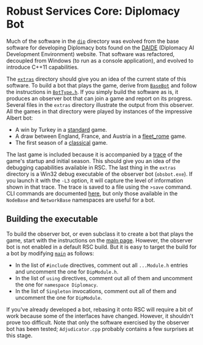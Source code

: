 # Robust Services Core: Diplomacy Bot

Much of the software in the [`dip`](/dip) directory was evolved from the base software
for developing Diplomacy bots found on the [DAIDE](http://www.daide.org.uk) (Diplomacy
AI Development Environment) website.  That software was refactored, decoupled from
Windows (to run as a console application), and evolved to introduce C++11 capabilities.

The [`extras`](/dip/extras) directory should give you an idea of the current state of
this software.  To build a bot that plays the game, derive from [`BaseBot`](/dip/BaseBot.h)
and follow the instructions in [`BotType.h`](/dip/BotType.h).  If you simply build the
software as is, it produces an observer bot that can join a game and report on its progress.
Several files in the `extras` directory illustrate the output from this observer.  All the
games in that directory were played by instances of the impressive Albert bot:

* A win by Turkey in a [standard](/dip/extras/Standard-TUR-win.txt) game.
* A draw between England, France, and Austria in a
[fleet_rome](/dip/extras/Fleet-Rome-AUS-ENG-FRA-draw.txt) game.
* The first season of a [classical](/dip/extras/classical.console.txt) game.

The last game is included because it is accompanied by a [trace](/dip/extras/classical.trace.txt)
of the game's startup and initial season.  This should give you an idea of the debugging
capabilities available in RSC.  The last thing in the `extras` directory is a Win32 debug
executable of the observer bot (`obsbot.exe`).  If you launch it with the `-L3` option, it will
capture the level of information shown in that trace.  The trace is saved to a file using
the `>save` command.  CLI commands are documented [here](/output/help.cli.txt), but only
those available in the `NodeBase` and `NetworkBase` namespaces are useful for a bot.

## Building the executable

To build the observer bot, or even subclass it to create a bot that plays the game, start
with the instructions on the [main page](README.md).  However, the observer bot is not
enabled in a default RSC build.  But it is easy to target the build for a bot by modifying
[`main`](/rsc/main.cpp) as follows:

* In the list of `#include` directives, comment out all `...Module.h` entries and uncomment
the one for `DipModule.h`.
* In the list of `using` directives, comment out all of them and uncomment the one for
`namespace Diplomacy`.
* In the list of `Singleton` invocations, comment out all of them and uncomment the one
for `DipModule`.

If you've already developed a bot, rebasing it onto RSC will require a bit of work because
some of the interfaces have changed.  However, it shouldn't prove too difficult.  Note that
only the software exercised by the observer bot has been tested; `Adjudicator.cpp` probably
contains a few surprises at this stage.
